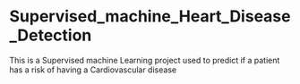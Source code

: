 # Supervised_machine_Heart_Disease_Detection
This is a Supervised machine Learning project used to predict if a patient has a risk of having a Cardiovascular disease 
